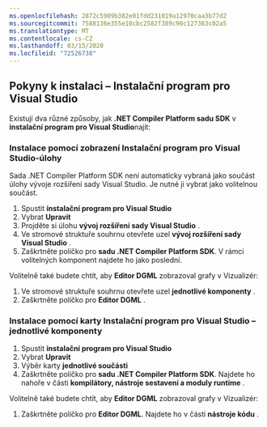 ```yaml
---
ms.openlocfilehash: 2872c5909b382e01fdd231019a12970caa3b77d2
ms.sourcegitcommit: 7588136e355e10cbc2582f389c90c127363c02a5
ms.translationtype: MT
ms.contentlocale: cs-CZ
ms.lasthandoff: 03/15/2020
ms.locfileid: "72526738"
---
```

## <a name="installation-instructions---visual-studio-installer"></a>Pokyny k instalaci – Instalační program pro Visual Studio

Existují dva různé způsoby, jak **.NET Compiler Platform sadu SDK** v **instalační program pro Visual Studio**najít:

### <a name="install-using-the-visual-studio-installer---workloads-view"></a>Instalace pomocí zobrazení Instalační program pro Visual Studio-úlohy

Sada .NET Compiler Platform SDK není automaticky vybraná jako součást úlohy vývoje rozšíření sady Visual Studio. Je nutné ji vybrat jako volitelnou součást.

1. Spustit **instalační program pro Visual Studio**
1. Vybrat **Upravit**
1. Projděte si úlohu **vývoj rozšíření sady Visual Studio** .
1. Ve stromové struktuře souhrnu otevřete uzel **vývoj rozšíření sady Visual Studio** .
1. Zaškrtněte políčko pro **sadu .NET Compiler Platform SDK**. V rámci volitelných komponent najdete ho jako poslední.

Volitelně také budete chtít, aby **Editor DGML** zobrazoval grafy v Vizualizér:

1. Ve stromové struktuře souhrnu otevřete uzel **jednotlivé komponenty** .
1. Zaškrtněte políčko pro **Editor DGML** .

### <a name="install-using-the-visual-studio-installer---individual-components-tab"></a>Instalace pomocí karty Instalační program pro Visual Studio – jednotlivé komponenty

1. Spustit **instalační program pro Visual Studio**
1. Vybrat **Upravit**
1. Výběr karty **jednotlivé součásti**
1. Zaškrtněte políčko pro **sadu .NET Compiler Platform SDK**. Najdete ho nahoře v části **kompilátory, nástroje sestavení a moduly runtime** .

Volitelně také budete chtít, aby **Editor DGML** zobrazoval grafy v Vizualizér:

1. Zaškrtněte políčko pro **Editor DGML**. Najdete ho v části **nástroje kódu** .
